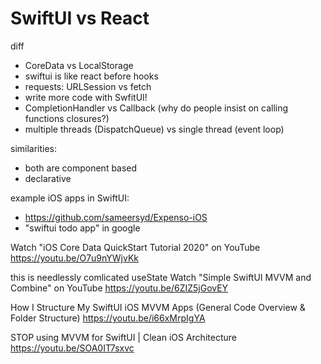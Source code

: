 # SwiftUI vs React

diff

- CoreData vs LocalStorage
- swiftui is like react before hooks
- requests: URLSession vs fetch
- write more code with SwfitUI!
- CompletionHandler vs Callback (why do people insist on calling functions closures?)
- multiple threads (DispatchQueue) vs single thread (event loop)

similarities:

- both are component based
- declarative

example iOS apps in SwiftUI:

- https://github.com/sameersyd/Expenso-iOS
- "swiftui todo app" in google


Watch "iOS Core Data QuickStart Tutorial 2020" on YouTube
https://youtu.be/O7u9nYWjvKk

this is needlessly comlicated useState
Watch "Simple SwiftUI MVVM and Combine" on YouTube
https://youtu.be/6ZIZ5jGovEY

How I Structure My SwiftUI iOS MVVM Apps (General Code Overview & Folder Structure)
https://youtu.be/i66xMrpIgYA

STOP using MVVM for SwiftUI | Clean iOS Architecture
https://youtu.be/SOA0IT7sxvc
